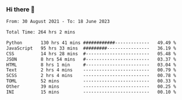 ### Hi there 👋

<!--
**dominoto/dominoto** is a ✨ _special_ ✨ repository because its `README.md` (this file) appears on your GitHub profile.

Here are some ideas to get you started:

- 🔭 I’m currently working on ...
- 🌱 I’m currently learning ...
- 👯 I’m looking to collaborate on ...
- 🤔 I’m looking for help with ...
- 💬 Ask me about ...
- 📫 How to reach me: ...
- 😄 Pronouns: ...
- ⚡ Fun fact: ...
-->
<!--START_SECTION:waka-->

```txt
From: 30 August 2021 - To: 18 June 2023

Total Time: 264 hrs 2 mins

Python       130 hrs 41 mins ############-------------   49.49 %
JavaScript   95 hrs 33 mins  #########----------------   36.19 %
CSS          14 hrs 28 mins  #------------------------   05.48 %
JSON         8 hrs 54 mins   #------------------------   03.37 %
HTML         8 hrs 1 min     #------------------------   03.04 %
Text         2 hrs 4 mins    -------------------------   00.79 %
SCSS         2 hrs 4 mins    -------------------------   00.78 %
TOML         52 mins         -------------------------   00.33 %
Other        39 mins         -------------------------   00.25 %
INI          15 mins         -------------------------   00.10 %
```

<!--END_SECTION:waka-->
